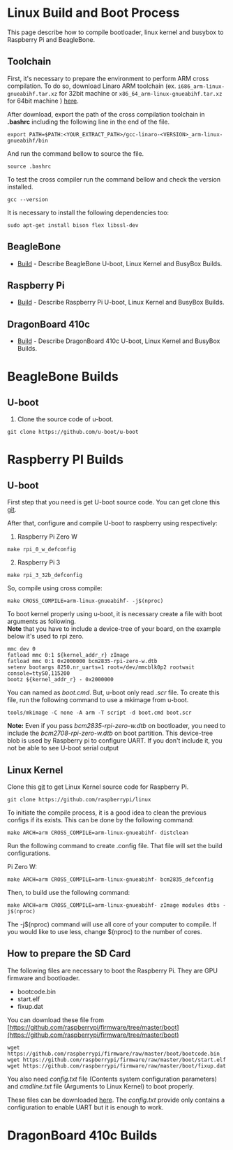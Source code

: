 # Linux Build and Boot Process
This page  describe how to compile bootloader, linux kernel and busybox to Raspberry Pi and BeagleBone.

## Toolchain
First, it's necessary to prepare the environment to perform ARM cross compilation. To do so, download Linaro ARM toolchain (ex. ``i686_arm-linux-gnueabihf.tar.xz`` for 32bit machine or ``x86_64_arm-linux-gnueabihf.tar.xz`` for 64bit machine ) [here](https://releases.linaro.org/components/toolchain/binaries/latest-7/arm-linux-gnueabihf/).

After download, export the path of the cross compilation toolchain in **.bashrc** including the following line in the end of the file.
```
export PATH=$PATH:<YOUR_EXTRACT_PATH>/gcc-linaro-<VERSION>_arm-linux-gnueabihf/bin
```
And run the command bellow to source the file.
```
source .bashrc
```
To test the cross compiler run the command bellow and check the version installed.
```
gcc --version
```
It is necessary to install the following dependencies too:
```
sudo apt-get install bison flex libssl-dev
```
## BeagleBone
- [Build](#beaglebone-builds) - Describe BeagleBone U-boot, Linux Kernel and BusyBox Builds.

## Raspberry Pi
- [Build](#raspberry-pi-builds) - Describe Raspberry Pi U-boot, Linux Kernel and BusyBox Builds.

## DragonBoard 410c
- [Build](#d410c-builds) - Describe DragonBoard 410c U-boot, Linux Kernel and BusyBox Builds.

# BeagleBone Builds

## U-boot
1. Clone the source code of u-boot.
```
git clone https://github.com/u-boot/u-boot
```

# Raspberry PI Builds

## U-boot
First step that you need is get U-boot source code. You can get clone this [git](https://github.com/u-boot/u-boot).

After that, configure and compile U-boot to raspberry using respectively:

1. Raspberry Pi Zero W
```
make rpi_0_w_defconfig
```
2. Raspberry Pi 3
```
make rpi_3_32b_defconfig
```
So, compile using cross compile:
```
make CROSS_COMPILE=arm-linux-gnueabihf- -j$(nproc)
```

To boot kernel properly using u-boot, it is necessary create a file with boot arguments as following.  
**Note** that you have to include a device-tree of your board, on the example below it's used to rpi zero.
```
mmc dev 0
fatload mmc 0:1 ${kernel_addr_r} zImage
fatload mmc 0:1 0x2000000 bcm2835-rpi-zero-w.dtb
setenv bootargs 8250.nr_uarts=1 root=/dev/mmcblk0p2 rootwait console=ttyS0,115200
bootz ${kernel_addr_r} - 0x2000000
```
You can named as *boot.cmd*. But, u-boot only read *.scr* file. To create this file, run the following command to use a mkimage from u-boot.
```
tools/mkimage -C none -A arm -T script -d boot.cmd boot.scr
```

**Note:** Even if you pass *bcm2835-rpi-zero-w.dtb* on bootloader, you need to include the *bcm2708-rpi-zero-w.dtb* on boot partition. 
This device-tree blob is used by Raspberry pi to configure UART. If you don't include it, you not be able to see U-boot serial output

## Linux Kernel
Clone this [git](https://github.com/raspberrypi/linux) to get Linux Kernel source code for Raspberry Pi.
```
git clone https://github.com/raspberrypi/linux
```

To initiate the compile process, it is a good idea to clean the previous configs if its exists. This can be done by the following command:
```
make ARCH=arm CROSS_COMPILE=arm-linux-gnueabihf- distclean
```

Run the following command to create .config file. That file will set the build configurations.

Pi Zero W:
```
make ARCH=arm CROSS_COMPILE=arm-linux-gnueabihf- bcm2835_defconfig
```
Then, to build use the following command:
```
make ARCH=arm CROSS_COMPILE=arm-linux-gnueabihf- zImage modules dtbs -j$(nproc)
```
The -j$(nproc) command will use all core of your computer to compile. If you would like to use less, change $(nproc) to the number of cores.

## How to prepare the SD Card
The following files are necessary to boot the Raspberry Pi. They are GPU firmware and bootloader. 
* bootcode.bin
* start.elf
* fixup.dat

You can download these file from [https://github.com/raspberrypi/firmware/tree/master/boot](https://github.com/raspberrypi/firmware/tree/master/boot)

```
wget https://github.com/raspberrypi/firmware/raw/master/boot/bootcode.bin
wget https://github.com/raspberrypi/firmware/raw/master/boot/start.elf
wget https://github.com/raspberrypi/firmware/raw/master/boot/fixup.dat
```

You also need *config.txt* file (Contents system configuration parameters) and *cmdline.txt* file (Arguments to Linux Kernel) to boot properly.

These files can be downloaded [here](https://github.com/thalestas/boot-and-compile-process/tree/master/raspberry). The *config.txt* provide only contains a configuration to enable UART but it is enough to work.

# DragonBoard 410c Builds
